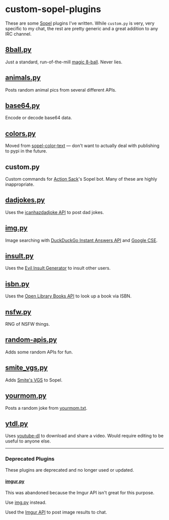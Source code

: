 # custom-sopel-plugins

These are some [Sopel](https://github.com/sopel-irc/sopel) plugins I've written. While `custom.py` is very, very specific to my chat, the rest are pretty generic and a great addition to any IRC channel.

## [8ball.py](https://github.com/xnaas/custom-sopel-plugins/blob/master/8ball.py)
Just a standard, run-of-the-mill [magic 8-ball](https://en.wikipedia.org/wiki/Magic_8-Ball). Never lies.

## [animals.py](https://github.com/xnaas/custom-sopel-plugins/blob/master/animals.py)
Posts random animal pics from several different APIs.

## [base64.py](https://github.com/xnaas/custom-sopel-plugins/blob/master/base64.py)
Encode or decode base64 data.

## [colors.py](https://github.com/xnaas/custom-sopel-plugins/blob/master/colors.py)
Moved from [sopel-color-text](https://github.com/xnaas/sopel-color-text) — don't want to actually deal with publishing to pypi in the future.

## custom.py
Custom commands for [Action Sack](https://actionsack.com)'s Sopel bot. Many of these are highly inappropriate.

## [dadjokes.py](https://github.com/xnaas/custom-sopel-plugins/blob/master/dadjokes.py)
Uses the [icanhazdadjoke API](https://icanhazdadjoke.com/api) to post dad jokes.

## [img.py](https://github.com/xnaas/custom-sopel-plugins/blob/master/img.py)
Image searching with [DuckDuckGo Instant Answers API](https://duckduckgo.com/api) and [Google CSE](https://programmablesearchengine.google.com/about/).

## [insult.py](https://github.com/xnaas/custom-sopel-plugins/blob/master/insult.py)
Uses the [Evil Insult Generator](https://evilinsult.com/api/) to insult other users.

## [isbn.py](https://github.com/xnaas/custom-sopel-plugins/blob/master/isbn.py)
Uses the [Open Library Books API](https://openlibrary.org/dev/docs/api/books) to look up a book via ISBN.

## [nsfw.py](https://github.com/xnaas/custom-sopel-plugins/blob/master/nsfw.py)
RNG of NSFW things.

## [random-apis.py](https://github.com/xnaas/custom-sopel-plugins/blob/master/random-apis.py)
Adds some random APIs for fun.

## [smite_vgs.py](https://github.com/xnaas/custom-sopel-plugins/blob/master/smite_vgs.py)
Adds [Smite's VGS](https://smite.gamepedia.com/Voice_Guided_System) to Sopel.

## [yourmom.py](https://github.com/xnaas/custom-sopel-plugins/blob/master/yourmom.py)
Posts a random joke from [yourmom.txt](https://github.com/xnaas/custom-sopel-plugins/blob/master/yourmom.txt).

## [ytdl.py](https://github.com/xnaas/custom-sopel-plugins/blob/master/ytdl.py)
Uses [youtube-dl](https://youtube-dl.org/) to download and share a video. Would require editing to be useful to anyone else.

---

### Deprecated Plugins

These plugins are deprecated and no longer used or updated.

#### [imgur.py](https://github.com/xnaas/custom-sopel-plugins/blob/master/deprecated/imgur.py)
This was abandoned because the Imgur API isn't great for this purpose.

Use [img.py](https://github.com/xnaas/custom-sopel-plugins/blob/master/img.py) instead.

Used the [Imgur API](https://apidocs.imgur.com/) to post image results to chat.
